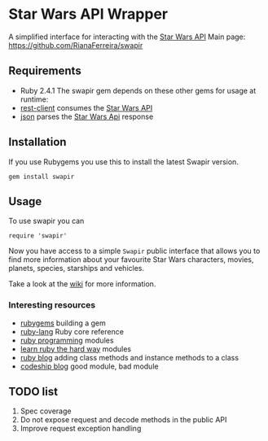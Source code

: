# Star Wars API Wrapper
A simplified interface for interacting with the [Star Wars API]
Main page: https://github.com/RianaFerreira/swapir

## Requirements
* Ruby 2.4.1
The swapir gem depends on these other gems for usage at runtime:
* [rest-client] consumes the [Star Wars API]
* [json] parses the [Star Wars Api] response

## Installation
If you use Rubygems you use this to install the latest Swapir version.

    gem install swapir

## Usage
To use swapir you can

    require 'swapir'

Now you have access to a simple `Swapir` public interface that allows you to find more information about your favourite Star Wars characters, movies, planets, species, starships and vehicles.

Take a look at the [wiki] for more information.

### Interesting resources
* [rubygems] building a gem
* [ruby-lang] Ruby core reference
* [ruby programming] modules
* [learn ruby the hard way] modules
* [ruby blog] adding class methods and instance methods to a class
* [codeship blog] good module, bad module

## TODO list
1. Spec coverage
2. Do not expose request and decode methods in the public API
3. Improve request exception handling

[rest-client]: https://github.com/rest-client/rest-client
[json]: https://github.com/flori/json
[Star Wars API]: https://swapi.co/

[rubygems]: http://guides.rubygems.org/make-your-own-gem/
[ruby-lang]: https://www.ruby-lang.org/en/documentation/
[learn ruby the hard way]: https://learnrubythehardway.org/book/ex44.html
[ruby programming]: https://en.wikibooks.org/wiki/Ruby_Programming/Syntax/Classes#Mixing_in_Modules
[ruby blog]: http://rubyblog.pro/2017/04/class-methods-and-instance-methods-by-including-one-module
[codeship blog]: https://blog.codeship.com/good-module-bad-module/

[wiki]: https://github.com/RianaFerreira/swapir/wiki
